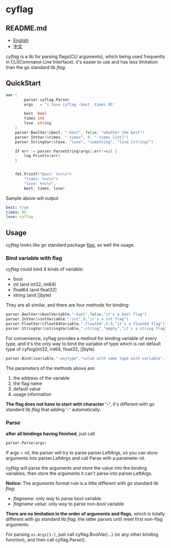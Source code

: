 # cyflag

## README.md
- [English](README.md)
- [中文](README.zh_CN.md)

*cyflag* is a lib for parsing flags(CLI arguments), which being used frequently in CLI(Command-Line Interface). it's easier to use and has less limitation than the go standard lib *flag*.

## QuickStart
```go
var (
		parser cyflag.Parser
		args   = "i love cyflag -best -times 95"

		best  bool
		times int
		love  string
	)
	parser.BoolVar(&best, "-best", false, "whether the best")
	parser.IntVar(&times, "-times", 0, "-times [int]")
	parser.StringVar(&love, "love", "something", "love [string]")

	if err := parser.ParseString(args);err!=nil {
		log.Println(err)
	}


	fmt.Printf("best: %+v\n"+
		"times: %+v\n"+
		"love: %+v\n",
		best, times, love)
```
Sample above will output
```yaml
best: true
times: 95
love: cyflag
```

## Usage

*cyflag* looks like go standard package [flag](https://golang.org/pkg/flag/), as well the usage.

### Bind variable with flag
*cyflag* could bind 4 kinds of variable:
- bool
- int (and int32, int64)
- float64 (and float32)
- string (and []byte)

They are all similar, and there are four methods for binding:
```go
parser.BoolVar(&boolVariable,"-bool",false,"it's a bool flag")
parser.IntVar(&intVariable,"-int",0,"it's a int flag")
parser.FloatVar(&float64Variable,"-float64",0.0,"it's a float64 flag")
parser.StringVar(&stringVariable,"-string","empty","it's a string flag")
```

For convenience, cyflag provides a method for binding variable of every type, and it's the only way to bind the variable of type which is not default type of cyflog(int32, int64, float32, []byte).
```go
parser.Bind(&variable,"-anytype","value with same type with variable","the usage")
```

The parameters of the methods above are:
1. the address of the variable
2. the flag name
3. default value
4. usage information

**The flag does not have to start with character '-'**, it's different with go standard lib *flag* that adding '-' automatically.

### Parse
**after all bindings having finished**, just call
```go
parser.Parse(args)
```
If args = nil, the parser will try to parse parser.LeftArgs, so you can store arguments into parser.LeftArgs and call Parse with a parameter nil.

*cyflag* will parse the arguments and store the value into the binding variables, then store the arguments it can't parse into parser.LeftArgs.

**Notice:** The arguments format rule is a little different with go standard lib *flag*:
- *flagname*: only way to parse bool variable
- *flagname value*: only way to parse non-bool variable

**There are no limitation in the order of arguments and flags**, which is totally different with go standard lib *flag*, the latter parses until meet first non-flag arguments.

For parsing `os.Args[1:]`, just call cyflag.BoolVar(...) (or any other binding function), and then call cyflag.Parse().
